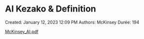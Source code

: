 # AI Kezako & Definition

Created: January 12, 2023 12:09 PM
Authors: McKinsey
Durée: 194

[McKinsey_AI.pdf](AI%20Kezako%20&%20Definition%20576f5b4977f84040ba9c18073dc91e2b/McKinsey_AI.pdf)